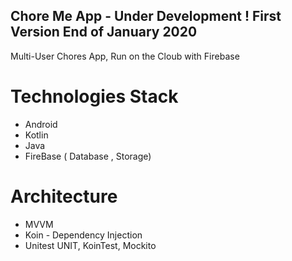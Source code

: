 ## Chore Me App - Under Development ! First Version End of January 2020

Multi-User Chores App, Run on the Cloub with Firebase

# Technologies Stack

* Android
* Kotlin
* Java
* FireBase ( Database , Storage)


# Architecture 

* MVVM
* Koin - Dependency Injection
* Unitest UNIT, KoinTest, Mockito 
